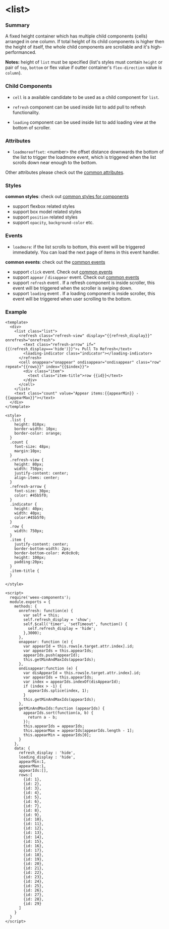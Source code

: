 # &lt;list&gt;

### Summary

A fixed height container which has multiple child components (cells) arranged in one column. If total height of its child components is higher then the height of itself, the whole child components are scrollable and it's high-performanced.

**Notes:** height of `list` must be specified (list's styles must contain `height` or pair of `top`, `bottom` or flex value if outter container's `flex-direction` value is `column`).

### Child Components

* `cell` is a available candidate to be used as a child component for `list`.

* `refresh` component can be used inside list to add pull to refresh functionality.
* `loading` component can be used inside list to add loading view at the bottom of scroller.

### Attributes

- `loadmoreoffset`: &lt;number&gt; the offset distance downwards the bottom of the list to trigger the loadmore event, which is triggered when the list scrolls down near enough to the bottom.

Other attributes please check out the [common attributes](../references/common-attrs.md).

### Styles

**common styles**: check out [common styles for components](../references/common-style.md)

- support flexbox related styles
- support box model related styles
- support ``position`` related styles
- support ``opacity``, ``background-color`` etc.

### Events

- `loadmore`: if the list scrolls to bottom, this event will be triggered immediately. You can load the next page of items in this event handler.

**common events**: check out the [common events](../references/common-event.md)

- support `click` event. Check out [common events](../references/common-event.md)
- support `appear` / `disappear` event. Check out [common events](../references/common-event.md)
- support `refresh` event .  If a refresh component is inside scroller, this event will be triggered when the scroller is swiping down.
- support `loading` event .  If a loading component is inside scroller, this event will be triggered when user scrolling to the bottom.

### Example

```
<template>
  <div>
    <list class="list">
      <refresh class="refresh-view" display="{{refresh_display}}" onrefresh="onrefresh">
        <text class="refresh-arrow" if="{{(refresh_display==='hide')}}">↓ Pull To Refresh</text>
        <loading-indicator class="indicator"></loading-indicator>
      </refresh>
      <cell onappear="onappear" ondisappear="ondisappear" class="row" repeat="{{rows}}" index="{{$index}}">
        <div class="item">
          <text class="item-title">row {{id}}</text>
        </div>
      </cell>
    </list>
    <text class="count" value="Appear items:{{appearMin}} - {{appearMax}}"></text>
  </div>
</template>

<style>
  .list {
    height: 810px;
    border-width: 10px;
    border-color: orange;
  }
  .count {
    font-size: 48px;
    margin:10px;
  }
  .refresh-view {
    height: 80px;
    width: 750px;
    justify-content: center;
    align-items: center;
  }
  .refresh-arrow {
    font-size: 30px;
    color: #45b5f0;
  }
  .indicator {
    height: 40px;
    width: 40px;
    color:#45b5f0;
  }
  .row {
    width: 750px;
  }
  .item {
    justify-content: center;
    border-bottom-width: 2px;
    border-bottom-color: #c0c0c0;
    height: 100px;
    padding:20px;
  }
  .item-title {
  }

</style>

<script>
  require('weex-components');
  module.exports = {
    methods: {
      onrefresh: function(e) {
        var self = this;
        self.refresh_display = 'show';
        self.$call('timer', 'setTimeout', function() {
          self.refresh_display = 'hide';
        },3000);
      },
      onappear: function (e) {
        var appearId = this.rows[e.target.attr.index].id;
        var appearIds = this.appearIds;
        appearIds.push(appearId);
        this.getMinAndMaxIds(appearIds);
      },
      ondisappear:function (e) {
        var disAppearId = this.rows[e.target.attr.index].id;
        var appearIds = this.appearIds;
        var index = appearIds.indexOf(disAppearId);
        if (index > -1) {
          appearIds.splice(index, 1);
        }
        this.getMinAndMaxIds(appearIds);
      },
      getMinAndMaxIds:function (appearIds) {
        appearIds.sort(function(a, b) {
          return a - b;
        });
        this.appearIds = appearIds;
        this.appearMax = appearIds[appearIds.length - 1];
        this.appearMin = appearIds[0];
      }
    },
    data: {
      refresh_display : 'hide',
      loading_display : 'hide',
      appearMin:1,
      appearMax:1,
      appearIds:[],
      rows:[
        {id: 1},
        {id: 2},
        {id: 3},
        {id: 4},
        {id: 5},
        {id: 6},
        {id: 7},
        {id: 8},
        {id: 9},
        {id: 10},
        {id: 11},
        {id: 12},
        {id: 13},
        {id: 14},
        {id: 15},
        {id: 16},
        {id: 17},
        {id: 18},
        {id: 19},
        {id: 20},
        {id: 21},
        {id: 22},
        {id: 23},
        {id: 24},
        {id: 25},
        {id: 26},
        {id: 27},
        {id: 28},
        {id: 29}
      ]
    }
  }
</script>
```
